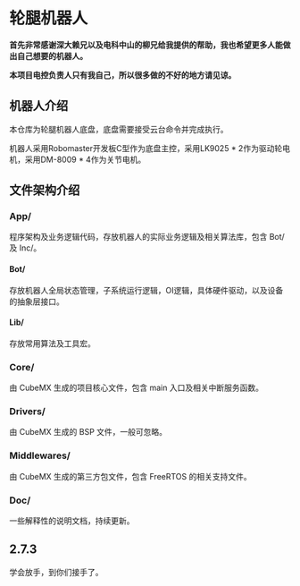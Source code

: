 # 轮腿机器人

**首先非常感谢深大赖兄以及电科中山的柳兄给我提供的帮助，我也希望更多人能做出自己想要的机器人。**

**本项目电控负责人只有我自己，所以很多做的不好的地方请见谅。**

## 机器人介绍

本仓库为轮腿机器人底盘，底盘需要接受云台命令并完成执行。

机器人采用Robomaster开发板C型作为底盘主控，采用LK9025 * 2作为驱动轮电机，采用DM-8009 * 4作为关节电机。

## 文件架构介绍

### App/

程序架构及业务逻辑代码，存放机器人的实际业务逻辑及相关算法库，包含 Bot/ 及 Inc/。

#### Bot/

存放机器人全局状态管理，子系统运行逻辑，OI逻辑，具体硬件驱动，以及设备的抽象层接口。

#### Lib/

存放常用算法及工具宏。

### Core/

由 CubeMX 生成的项目核心文件，包含 main 入口及相关中断服务函数。

### Drivers/

由 CubeMX 生成的 BSP 文件，一般可忽略。

### Middlewares/

由 CubeMX 生成的第三方包文件，包含 FreeRTOS 的相关支持文件。

### Doc/

一些解释性的说明文档，持续更新。



## 2.7.3

学会放手，到你们接手了。